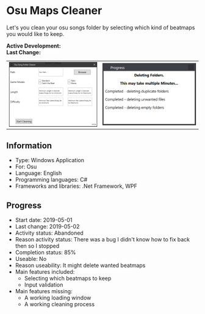 # Osu Maps Cleaner
Let's you clean your osu songs folder by selecting which kind of beatmaps you would like to keep.

**Active Development:** <br>
**Last Change:** <br>

| | |
| :---: | :---: |
| ![](/Screenshots/1-Main_Window.png) | ![](/Screenshots/2-Loading_Window.png) |

## Information
- Type: Windows Application
- For: Osu
- Language: English
- Programming languages: C#
- Frameworks and libraries: .Net Framework, WPF

## Progress
- Start date: 2019-05-01
- Last change: 2019-05-02
- Activity status: Abandoned
- Reason activity status: There was a bug I didn't know how to fix back then so I stopped
- Completion status: 85%
- Useable: No
- Reason useability: It might delete wanted beatmaps
- Main features included: 
   - Selecting which beatmaps to keep
   - Input validation
- Main features missing: 
   - A working loading window
   - A working cleaning process
